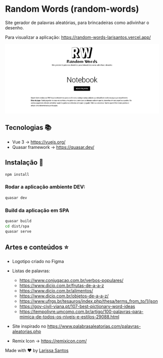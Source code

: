 # Random Words (random-words)

Site gerador de palavras aleatórias, para brincadeiras como adivinhar o desenho.

Para visualizar a aplicação: https://random-words-larisantos.vercel.app/

![imagem](https://github.com/LariMoro20/RandomWords/blob/main/ramdom.png)

## Tecnologias :books:

- Vue 3 -> https://vuejs.org/
- Quasar framework -> https://quasar.dev/

## Instalação :hammer:

```bash
npm install
```

### Rodar a aplicação ambiente DEV:

```bash
quasar dev
```

### Build da aplicação em SPA

```bash
quasar build
cd dist/spa
quasar serve
```

## Artes e conteúdos :star:

- Logotipo criado no Figma
- Listas de palavras:

  - https://www.conjugacao.com.br/verbos-populares/
  - https://www.dicio.com.br/frutas-de-a-a-z
  - https://www.dicio.com.br/alimentos/
  - https://www.dicio.com.br/objetos-de-a-a-z/
  - https://www.ufrgs.br/tesauros/index.php/thesa/terms_from_to/1/json
  - https://gov-civil-viana.pt/107-best-pictionary-word-ideas
  - https://tempolivre.umcomo.com.br/artigo/100-palavras-para-mimica-de-todos-os-niveis-e-estilos-29088.html

- Site inspirado no https://www.palabrasaleatorias.com/palavras-aleatorias.php
- Remix Icon -> https://remixicon.com/

Made with :heart: by [Larissa Santos](https://larissa-santos.vercel.app/)

